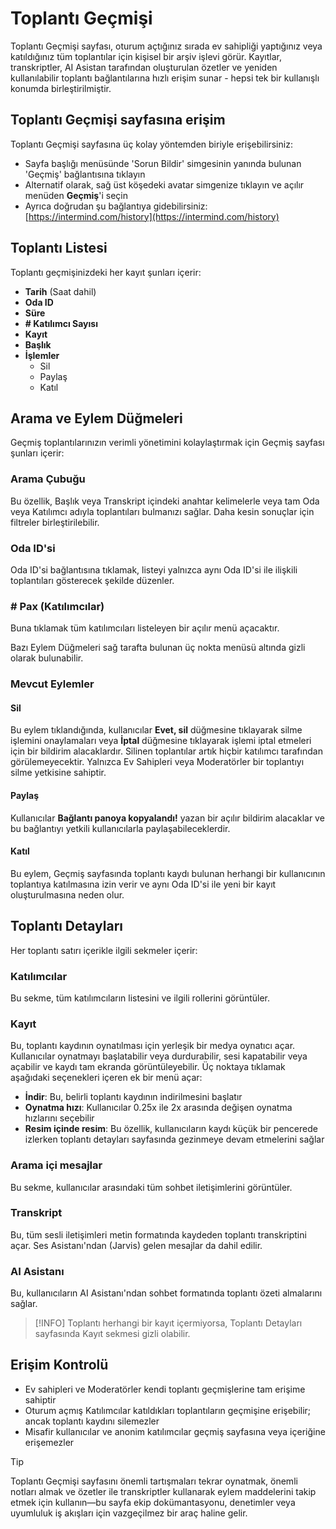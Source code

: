 # Toplantı Geçmişi

Toplantı Geçmişi sayfası, oturum açtığınız sırada ev sahipliği yaptığınız veya katıldığınız tüm toplantılar için kişisel bir arşiv işlevi görür. Kayıtlar, transkriptler, AI Asistan tarafından oluşturulan özetler ve yeniden kullanılabilir toplantı bağlantılarına hızlı erişim sunar - hepsi tek bir kullanışlı konumda birleştirilmiştir.

## Toplantı Geçmişi sayfasına erişim

Toplantı Geçmişi sayfasına üç kolay yöntemden biriyle erişebilirsiniz:

- Sayfa başlığı menüsünde 'Sorun Bildir' simgesinin yanında bulunan 'Geçmiş' bağlantısına tıklayın
- Alternatif olarak, sağ üst köşedeki avatar simgenize tıklayın ve açılır menüden **Geçmiş**'i seçin
- Ayrıca doğrudan şu bağlantıya gidebilirsiniz: [https://intermind.com/history](https://intermind.com/history)

## Toplantı Listesi

Toplantı geçmişinizdeki her kayıt şunları içerir:

- **Tarih** (Saat dahil)
- **Oda ID**
- **Süre**
- **# Katılımcı Sayısı**
- **Kayıt**
- **Başlık**
- **İşlemler**
  - Sil
  - Paylaş
  - Katıl

## Arama ve Eylem Düğmeleri

Geçmiş toplantılarınızın verimli yönetimini kolaylaştırmak için Geçmiş sayfası şunları içerir:

### Arama Çubuğu

Bu özellik, Başlık veya Transkript içindeki anahtar kelimelerle veya tam Oda veya Katılımcı adıyla toplantıları bulmanızı sağlar. Daha kesin sonuçlar için filtreler birleştirilebilir.

### Oda ID'si

Oda ID'si bağlantısına tıklamak, listeyi yalnızca aynı Oda ID'si ile ilişkili toplantıları gösterecek şekilde düzenler.

### # Pax (Katılımcılar)

Buna tıklamak tüm katılımcıları listeleyen bir açılır menü açacaktır.

Bazı Eylem Düğmeleri sağ tarafta bulunan üç nokta menüsü altında gizli olarak bulunabilir.

### Mevcut Eylemler

#### Sil

Bu eylem tıklandığında, kullanıcılar **Evet, sil** düğmesine tıklayarak silme işlemini onaylamaları veya **İptal** düğmesine tıklayarak işlemi iptal etmeleri için bir bildirim alacaklardır. Silinen toplantılar artık hiçbir katılımcı tarafından görülemeyecektir. Yalnızca Ev Sahipleri veya Moderatörler bir toplantıyı silme yetkisine sahiptir.

#### Paylaş

Kullanıcılar **Bağlantı panoya kopyalandı!** yazan bir açılır bildirim alacaklar ve bu bağlantıyı yetkili kullanıcılarla paylaşabileceklerdir.

#### Katıl

Bu eylem, Geçmiş sayfasında toplantı kaydı bulunan herhangi bir kullanıcının toplantıya katılmasına izin verir ve aynı Oda ID'si ile yeni bir kayıt oluşturulmasına neden olur.

## Toplantı Detayları

Her toplantı satırı içerikle ilgili sekmeler içerir:

### Katılımcılar

Bu sekme, tüm katılımcıların listesini ve ilgili rollerini görüntüler.

### Kayıt

Bu, toplantı kaydının oynatılması için yerleşik bir medya oynatıcı açar. Kullanıcılar oynatmayı başlatabilir veya durdurabilir, sesi kapatabilir veya açabilir ve kaydı tam ekranda görüntüleyebilir. Üç noktaya tıklamak aşağıdaki seçenekleri içeren ek bir menü açar:

- **İndir**: Bu, belirli toplantı kaydının indirilmesini başlatır
- **Oynatma hızı**: Kullanıcılar 0.25x ile 2x arasında değişen oynatma hızlarını seçebilir
- **Resim içinde resim**: Bu özellik, kullanıcıların kaydı küçük bir pencerede izlerken toplantı detayları sayfasında gezinmeye devam etmelerini sağlar

### Arama içi mesajlar

Bu sekme, kullanıcılar arasındaki tüm sohbet iletişimlerini görüntüler.

### Transkript

Bu, tüm sesli iletişimleri metin formatında kaydeden toplantı transkriptini açar. Ses Asistanı'ndan (Jarvis) gelen mesajlar da dahil edilir.

### AI Asistanı

Bu, kullanıcıların AI Asistanı'ndan sohbet formatında toplantı özeti almalarını sağlar.

> [!INFO]
> Toplantı herhangi bir kayıt içermiyorsa, Toplantı Detayları sayfasında Kayıt sekmesi gizli olabilir.

## Erişim Kontrolü

- Ev sahipleri ve Moderatörler kendi toplantı geçmişlerine tam erişime sahiptir
- Oturum açmış Katılımcılar katıldıkları toplantıların geçmişine erişebilir; ancak toplantı kaydını silemezler
- Misafir kullanıcılar ve anonim katılımcılar geçmiş sayfasına veya içeriğine erişemezler

> [!TIP]
> Toplantı Geçmişi sayfasını önemli tartışmaları tekrar oynatmak, önemli notları almak ve özetler ile transkriptler kullanarak eylem maddelerini takip etmek için kullanın—bu sayfa ekip dokümantasyonu, denetimler veya uyumluluk iş akışları için vazgeçilmez bir araç haline gelir.